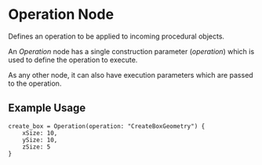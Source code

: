 # Operation Node

Defines an operation to be applied to incoming procedural objects.

An <i>Operation</i> node has a single construction parameter (<i>operation</i>)
which is used to define the operation to execute.

As any other node, it can also have execution parameters which are passed to
the operation.

## Example Usage

```
create_box = Operation(operation: "CreateBoxGeometry") {
    xSize: 10,
    ySize: 10,
    zSize: 5
}
```

